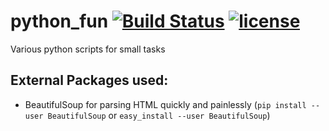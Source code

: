 # python_fun [![Build Status](https://travis-ci.org/jidicula/python_fun.svg?branch=master)](https://travis-ci.org/jidicula/python_fun) [![license](https://img.shields.io/github/license/mashape/apistatus.svg)]()
Various python scripts for small tasks

## External Packages used:
* BeautifulSoup for parsing HTML quickly and painlessly (`pip install --user BeautifulSoup` or `easy_install --user BeautifulSoup`)

